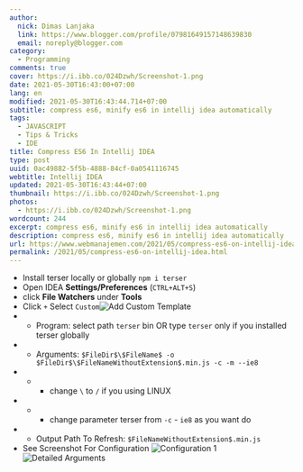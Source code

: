 ```yaml
---
author:
  nick: Dimas Lanjaka
  link: https://www.blogger.com/profile/07981649157148639830
  email: noreply@blogger.com
category:
  - Programming
comments: true
cover: https://i.ibb.co/024Dzwh/Screenshot-1.png
date: 2021-05-30T16:43:00+07:00
lang: en
modified: 2021-05-30T16:43:44.714+07:00
subtitle: compress es6, minify es6 in intellij idea automatically
tags:
  - JAVASCRIPT
  - Tips & Tricks
  - IDE
title: Compress ES6 In Intellij IDEA
type: post
uuid: 0ac49882-5f5b-4888-84cf-0a0541116745
webtitle: Intellij IDEA
updated: 2021-05-30T16:43:44+07:00
thumbnail: https://i.ibb.co/024Dzwh/Screenshot-1.png
photos:
  - https://i.ibb.co/024Dzwh/Screenshot-1.png
wordcount: 244
excerpt: compress es6, minify es6 in intellij idea automatically
description: compress es6, minify es6 in intellij idea automatically
url: https://www.webmanajemen.com/2021/05/compress-es6-on-intellij-idea.html
permalink: /2021/05/compress-es6-on-intellij-idea.html
---
```


<ul><li>Install terser locally or globally <code>npm i terser</code></li><li>Open IDEA <strong>Settings/Preferences</strong> (<code>CTRL+ALT+S</code>)</li><li>click <strong>File Watchers</strong> under <strong>Tools</strong></li><li>Click <code>+</code> Select <code>Custom</code><img src="https://i.ibb.co/024Dzwh/Screenshot-1.png" alt="Add Custom Template"></li><li><ul><li>Program: select path <code>terser</code> bin OR type <code>terser</code> only if you installed terser globally</li></ul></li><li><ul><li>Arguments: <code>$FileDir$\$FileName$ -o $FileDir$\$FileNameWithoutExtension$.min.js -c -m --ie8</code></li></ul></li><li><ul><li><ul><li>change <code>\</code> to <code>/</code> if you using LINUX</li></ul></li></ul></li><li><ul><li><ul><li>change parameter terser from <code>-c</code> - <code>ie8</code> as you want do</li></ul></li></ul></li><li><ul><li>Output Path To Refresh: <code>$FileNameWithoutExtension$.min.js</code></li></ul></li><li>See Screenshot For Configuration <img src="https://i.ibb.co/0YRZNj7/Screenshot-2.png" alt="Configuration 1"><img src="https://i.ibb.co/TtHPZJg/Screenshot-3.png" alt="Detailed Arguments"></li></ul>
